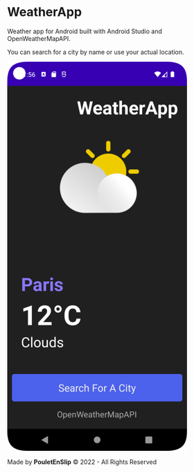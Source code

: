 # WeatherApp
Weather app for Android built with Android Studio and OpenWeatherMapAPI.

You can search for a city by name or use your actual location.

![0](https://github.com/PouletEnSlip/WeatherApp/blob/main/app.png)

Made by **PouletEnSlip** © 2022 - All Rights Reserved
